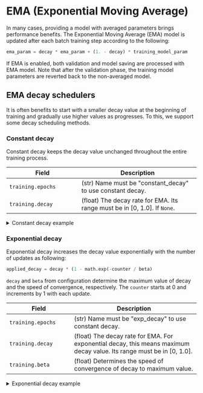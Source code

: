 # EMA (Exponential Moving Average)

In many cases, providing a model with averaged parameters brings performance benefits. The Exponential Moving Average (EMA) model is updated after each batch training step according to the following:

```python
ema_param = decay * ema_param + (1. - decay) * training_model_param
```

If EMA is enabled, both validation and model saving are processed with EMA model. Note that after the validation phase, the training model parameters are reverted back to the non-averaged model.

## EMA decay schedulers

It is often benefits to start with a smaller decay value at the beginning of training and gradually use higher values as progresses. To this, we support some decay scheduling methods.

### Constant decay

Constant decay keeps the decay value unchanged throughout the entire training process.

| Field <img width=200/> | Description |
|---|---|
| `training.epochs` | (str) Name must be "constant_decay" to use constant decay. |
| `training.decay` | (float) The decay rate for EMA. Its range must be in [0, 1.0]. If `None`. |

<details>
  <summary>Constant decay example</summary>
```yaml
training:
  ema:
    name: constant_decay
    decay: 0.9999
```
</details>

### Exponential decay

Exponential decay increases the decay value exponentially with the number of updates as following:

```python
applied_decay = decay * (1 - math.exp(-counter / beta)
```

`decay` and `beta` from configuration determine the maximum value of decay and the speed of convergence, respectively. The `counter` starts at 0 and increments by 1 with each update.

| Field <img width=200/> | Description |
|---|---|
| `training.epochs` | (str) Name must be "exp_decay" to use constant decay. |
| `training.decay` | (float) The decay rate for EMA. For exponential decay, this means maximum decay value. Its range must be in [0, 1.0]. |
| `training.beta` | (float) Determines the speed of convergence of decay to maximum value. |

<details>
  <summary>Exponential decay example</summary>
```yaml
training:
  ema:
    name: exp_decay
    decay: 0.9999
    beta: 100
```
</details>